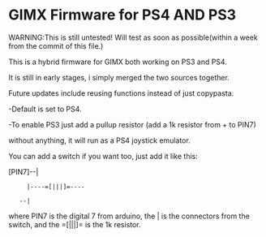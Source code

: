 GIMX Firmware for PS4 AND PS3
====
WARNING:This is still untested! Will test as soon as possible(within a week from the commit of this file.)

This is a hybrid firmware for GIMX both working on PS3 and PS4.

It is still in early stages, i simply merged the two sources together.

Future updates include reusing functions instead of just copypasta.

-Default is set to PS4. 

-To enable PS3 just add a pullup resistor (add a 1k resistor from + to PIN7)
 
 without anything, it will run as a PS4 joystick emulator.
 
 You can add a switch if you want too, just add it like this:
 
 [PIN7]--|
 
         |----=[|||]=----
         
       --|
  
  where PIN7 is the digital 7 from arduino, the | is the connectors from the switch, and the =[|||]= is the 1k resistor.
